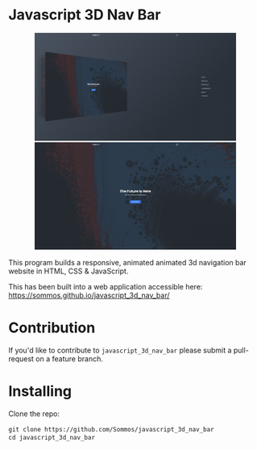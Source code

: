 # Javascript 3D Nav Bar

<p align="center">
    <img src="image0.png" width="400"/>
    <img src="image1.png" width="400"/>
</p>

This program builds a responsive, animated animated 3d navigation bar website in HTML, CSS & JavaScript.

This has been built into a web application accessible here: https://sommos.github.io/javascript_3d_nav_bar/

# Contribution 

If you'd like to contribute to `javascript_3d_nav_bar` please submit a pull-request on a feature branch.

# Installing

Clone the repo:

    git clone https://github.com/Sommos/javascript_3d_nav_bar
    cd javascript_3d_nav_bar
